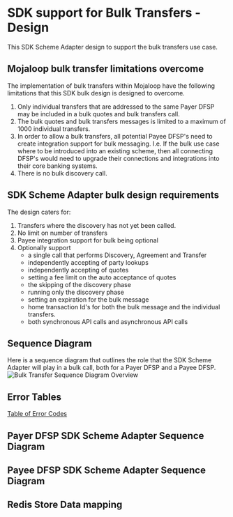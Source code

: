 # SDK support for Bulk Transfers - Design

This SDK Scheme Adapter design to support the bulk transfers use case.

## Mojaloop bulk transfer limitations overcome
The implementation of bulk transfers within Mojaloop have the following limitations that this SDK bulk design is designed to overcome.
1. Only individual transfers that are addressed to the same Payer DFSP may be included in a bulk quotes and bulk transfers call.
1. The bulk quotes and bulk transfers messages is limited to a maximum of 1000 individual transfers.
1. In order to allow a bulk transfers, all potential Payee DFSP's need to create integration support for bulk messaging. I.e. If the bulk use case where to be introduced into an existing scheme, then all connecting DFSP's would need to upgrade their connections and integrations into their core banking systems.
1. There is no bulk discovery call.

## SDK Scheme Adapter bulk design requirements
The design caters for:
1. Transfers where the discovery has not yet been called.
1. No limit on number of transfers
1. Payee integration support for bulk being optional
1. Optionally support 
   - a single call that performs Discovery, Agreement and Transfer
   - independently accepting of party lookups
   - independently accepting of quotes
   - setting a fee limit on the auto acceptance of quotes
   - the skipping of the discovery phase
   - running only the discovery phase
   - setting an expiration for the bulk message
   - home transaction Id's for both the bulk message and the individual transfers.
   - both synchronous API calls and asynchronous API calls

## Sequence Diagram
Here is a sequence diagram that outlines the role that the SDK Scheme Adapter will play in a bulk call, both for a Payer DFSP and a Payee DFSP.
![Bulk Transfer Sequence Diagram Overview](./assets/sequence/BulkDisbursementSequenceDiagramOverview-bulk.svg)

## Error Tables
[Table of Error Codes](./assets/sequence/BULK-ERRORCODES.md)

## Payer DFSP SDK Scheme Adapter Sequence Diagram

## Payee DFSP SDK Scheme Adapter Sequence Diagram

## Redis Store Data mapping


